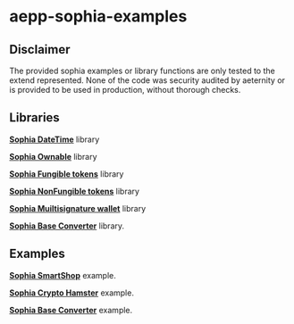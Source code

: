 # aepp-sophia-examples

## Disclaimer

The provided sophia examples or library functions are only tested to the extend represented. None of the code was security audited by aeternity or is provided to be used in production, without thorough checks.

## Libraries
[**Sophia DateTime**](/libraries/DateTime/README.md) library

[**Sophia Ownable**](/libraries/Ownable/README.md) library

[**Sophia Fungible tokens**](/libraries/FungibleToken/README.md) library

[**Sophia NonFungible tokens**](/libraries/NonFungibleToken/README.md) library

[**Sophia Muiltisignature wallet**](/libraries/MultisignatureWallet/README.md) library

[**Sophia Base Converter**](/libraries/Converter/README.md) library.

## Examples
[**Sophia SmartShop**](/examples/SmartShop/README.md) example.

[**Sophia Crypto Hamster**](/examples/CryptoHamster/README.md) example.

[**Sophia Base Converter**](/examples/CryptoHamster/README.md) example.
